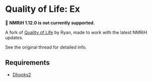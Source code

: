# Quality of Life: Ex

🚨 **NMRiH 1.12.0 is not currently supported.**

A fork of [Quality of Life](https://forums.alliedmods.net/showthread.php?p=2573434) by Ryan, made to work with the latest NMRiH updates.

See the original thread for detailed info.

## Requirements
- [Dhooks2](https://github.com/peace-maker/DHooks2/releases)
